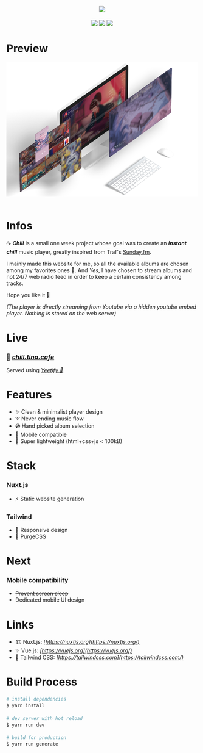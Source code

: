 
<p align="center">
    <img src="https://emojipedia-us.s3.dualstack.us-west-1.amazonaws.com/thumbs/120/microsoft/209/hot-beverage_2615.png"/>
    <br/>
    <br/>
    <img src="https://img.shields.io/badge/nuxt.js--00C58E?style=for-the-badge&logo=nuxt.js"/>
    <img src="https://img.shields.io/badge/vue--4FC08D?style=for-the-badge&logo=vue.js"/>
    <img src="https://img.shields.io/badge/tailwind--38B2AC?style=for-the-badge&logo=tailwind%20css"/>
</p>

# Preview
<p align="center">
    <img src="./.github/thumbnails.png"/>
    <br/>
    <br/>
</p>

# Infos

☕ ***Chill*** is a small one week project whose goal was to create an ***instant chill*** music player, greatly inspired from Traf's [Sunday.fm](https://sunday.fm/).

I mainly made this website for me, so all the available albums are chosen among my favorites ones 🎵. And *Yes*, I have chosen to stream albums and not 24/7 web radio feed in order to keep a certain consistency among tracks. 

Hope you like it 💖

*(The player is directly streaming from Youtube via a hidden youtube embed player. Nothing is stored on the web server)*

# Live

### 🔗 ***[chill.tina.cafe](http://chill.tina.cafe/)***
Served using *[Yeetify 💨](https://github.com/tinawng/yeetify)*

# Features
- ✨ Clean & minimalist player design
- ➰ Never ending music flow
- 💿 Hand picked album selection
- 📱 Mobile compatible
- 💨 Super lightweight (html+css+js < 100kB)

# Stack

### Nuxt.js
- ⚡️ Static website generation
### Tailwind
- 💄 Responsive design
- 🎨 PurgeCSS

# Next

### Mobile compatibility
- ~~Prevent screen sleep~~
- ~~Dedicated mobile UI design~~

# Links

- 🏗️ Nuxt.js: *[https://nuxtjs.org](https://nuxtjs.org/)*
- ✨ Vue.js: *[https://vuejs.org](https://vuejs.org/)*
- 💄 Tailwind CSS: *[https://tailwindcss.com](https://tailwindcss.com/)*

# Build Process

```bash
# install dependencies
$ yarn install

# dev server with hot reload
$ yarn run dev

# build for production
$ yarn run generate
```
